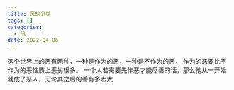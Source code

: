 ```yaml
---
title: 恶的分类
tags: []
categories:
  - 段
date: 2022-04-06
---
```

这个世界上的恶有两种，一种是作为的恶，一种是不作为的恶，
作为的恶要比不作为的恶性质上恶劣很多。
一个人若需要先作恶才能尽善的话，那么他从一开始就成了恶人，无论其之后的善有多宏大